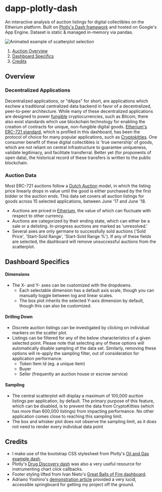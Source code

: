 # dapp-plotly-dash

An interactive analysis of auction listings for digital collectibles on the Etherium platform.  Built on [Plotly's Dash framework](https://dash.plot.ly/) and hosted on Google's App Engine. Dataset is static & managed in-memory via pandas.

![Animated example of scatterplot selection](https://storage.googleapis.com/dapp-scatter-dashboard.appspot.com/J5iTHL9gHn.gif "Individual listings can be investigated on the scatterplot")

1. [Auction Overview](#overview)
2. [Dashboard Specifics](#dashboard-specifics)
3. [Credits](#credits)

## Overview

### Decentralized Applications

Decentralized applications, or "dApps" for short, are applications which eschew a traditional centralized data backend in favor of a decentralized, peer-to-peer architecture.  While many of these decentralized applications are designed to power [fungible](https://en.wikipedia.org/wiki/Fungibility) cryptocurrencies, such as Bitcoin, there also exist standards which use blockchain technology for enabling the creation of contracts for unique, non-fungible digital goods. [Etherium's ERC-721 standard](https://medium.com/crypto-currently/the-anatomy-of-erc721-e9db77abfc24), which is profiled in this dashboard, has been the protocol of choice for many popular applications, such as [Cryptokitties](https://www.cryptokitties.co/). One consumer benefit of these digital collectibles is 'true ownership' of goods, which are not reliant on central infrastructure to guarantee uniqueness, validate legitimacy, and facilitate transferral. Better yet (for proponents of open data), the historical record of these transfers is written to the public blockchain.

### Auction Data

Most ERC-721 auctions follow a [Dutch Auction](https://en.wikipedia.org/wiki/Dutch_auction) model, in which the listing price linearly drops in value until the good is either purchased by the first bidder or the auction ends.  This data set covers all auction listings for goods across 15 selected applications, between June '17 and June '18.

* Auctions are priced in [Etherium](https://en.wikipedia.org/wiki/Ethereum), the value of which can fluctuate with respect to other currency.
* Auctions are categorized by their ending state, which can either be a sale or a delisting.  In-progress auctions are marked as 'unresolved.'
* Several axes are only germane to successfully sold auctions ('Sold Price', 'Start-Sold Range', 'Start-Sold Range %').  If any of these fields are selected, the dashboard will remove unsuccessful auctions from the scatterplot.

## Dashboard Specifics

#### Dimensions
* The X- and Y- axes can be customized with the dropdowns.
  * Each selectable dimension has a default axis scale, though you can manually toggle between log and linear scales.
  * The box plot inherits the selected Y-axis dimension by default, though this can also be customized.

#### Drilling Down
* Discrete auction listings can be investigated by clicking on individual markers on the scatter plot.
* Listings can be filtered for any of the below characteristics of a given selected point.  Please note that selecting any of these options will automatically disable sampling of the data set.  Similarly, removing these options will re-apply the sampling filter, out of consideration for application performance.
  * Token Item Id (eg. a unique item)
  * Buyer
  * Seller (frequently an auction house or escrow service)

#### Sampling
* The central scatterplot will display a maximum of 100,000 auction listings per application, by default.  The primary purpose of this feature, which can be disabled, is to prevent the data from CryptoKitties (which has more than 600,000 listings) from impacting performance.  No other application comes close to reaching this sampling limit.
* The box and whisker plot does not observe the sampling limit, as it does not need to render every individual data point

## Credits

* I make use of the bootstrap CSS stylesheet from Plotly's [Oil and Gas example dash](https://github.com/plotly/dash-oil-and-gas-demo).
* Plotly's [Drug Discovery dash](https://github.com/plotly/dash-drug-discovery-demo/blob/master/app.py) was also a very useful resource for instrumenting chart click callbacks.
* Footer styling lifted from Ivan Nieto's [Great Balls of Fire dashboard](https://bitbucket.org/inieto/great-balls-of-fire/).
* Adriano Yoshino's [demonstration article](https://medium.com/a-r-g-o/using-plotlys-dash-to-deliver-public-sector-decision-support-dashboards-ac863fa829fb) provided a very lucid, accessible springboard for getting my project off the ground.
